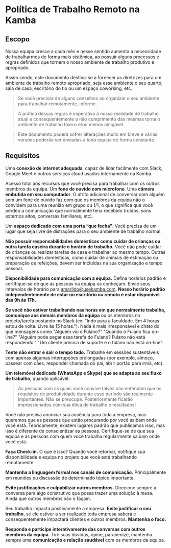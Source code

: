 # Política de Trabalho Remoto na Kamba

## Escopo

Nossa equipa cresce a cada mês e nesse sentido aumenta a necessidade de trabalharmos de forma mais sistêmica, ao possuir alguns processos e regras definidos que tornem o nosso ambiente de trabalho produtivo e apropriado.

Assim sendo, este documento destina-se a fornecer as diretrizes para um ambiente de trabalho remoto apropriado, seja esse ambiente o seu quarto, sala de casa, escritório do tio ou um espaço coworking, etc.

> Se você precisar de alguns conselhos ao organizar o seu ambiente para trabalhar remotamente, informe.

> A prática dessas regras é imperativa à nossa realidade de trabalho atual e consequentemente o não cumprimento das mesmas torna o ambiente de trabalho tóxico e/ou menos amigável.

> Este documento poderá sofrer alterações muito em breve e várias versões poderão ser enviadas à toda equipa de forma constante.

## Requisitos

Uma **conexão de internet adequada**, capaz de lidar facilmente com Slack, Google Meet e outros serviços cloud usados internamente na Kamba.

Acesso total aos recursos que você precisa para trabalhar com os outros membros da equipa. Um **fone de ouvido com microfone**. Uma **câmera embutida em seu computador**. O atrito adicional de conversar com alguém sem um fone de ouvido faz com que os membros da equipa não o convidem para uma reunião em grupo ou 1/1, o que significa que você perdeu a comunicação que normalmente teria recebido (ruídos, sons externos altos, conversas familiares, etc).

Um **espaço dedicado com uma porta “que fecha”**. Você precisa de um lugar que seja livre de distrações para o seu ambiente de trabalho normal.

**Não possuir responsabilidades domésticas como cuidar de crianças  ou outra tarefa caseira durante o horário de trabalho.** Você não pode cuidar de crianças ou realizar tarefas de casa e trabalhar ao mesmo tempo. Outras responsabilidades domésticas, como cuidar de animais de estimação ou preparação de refeições, devem ser incluídas na sua organização e tempo pessoal.

**Disponibilidade para comunicação com a equipa.** Defina horários padrão e certifique-se de que as pessoas na equipa os conheçam. Envie seus intervalos de horário para amarildo@usekamba.com. **Nosso horário padrão independentemente de estar no escritório ou remoto é estar disponível das 9h às 17h.**

**Se você não estiver trabalhando nas horas em que normalmente trabalha, comunique aos demais membros da equipa** ou os membros no projeto/tarefa postando no Slack (ex: "Indo para a faculdade. Em 4 horas estou de volta. Livre às 15 horas."). Nada é mais irresponsável e chato do que mensagens como "Alguém viu o Fulano?" "Quando o Fulano fica on-line?" "Alguém pode pegar essa tarefa do Fulano? Fulano não está respondendo." "Um cliente precisa de suporte e o fulano não está on-line".

**Tente não entrar e sair o tempo todo.** Trabalhe em sessões sustentáveis com apenas algumas interrupções prolongadas (por exemplo, almoço, passear com cães, responder chamada do pai, abrir portão para irmã, etc).

**Um telemóvel dedicado (WhatsApp e Skype) que se adapta ao seu fluxo de trabalho**, quando aplicável.

> As pessoas com as quais você convive talvez não entendam que os requisitos de produtividade durante esse período são realmente importantes. Não se preocupe. Posteriormente ficarão impressionados com sua ética de trabalho e resultados!

Você não precisa anunciar sua ausência para toda a empresa, mas queremos que as pessoas que estão procurando por você saibam onde você está. Teoricamente, existem lugares padrão que publicamos isso, mas isso é diferente de conscientizar as pessoas. Certifique-se de que sua equipa e as pessoas com quem você trabalha regularmente saibam onde você está.

**Faça Check-in.** O que é isso? Quando você retornar, notifique sua disponibilidade e equipa no projeto que você está trabalhando remotamente.

**Mantenha a linguagem formal nos canais de comunicação.** Principalmente em reuniões ou discussão de determinado tópico importante.

**Evite justificações e culpabilizar outros membros.** Direcione sempre a conversa para algo construtivo que possa trazer uma solução à mesa. Ainda que outros membros não o façam.

Seu trabalho impacta positivamente a empresa. **Evite justificar o seu trabalho**, se ele estiver a ser realizado toda empresa saberá e consequentemente impactará clientes e outros membros. **Mantenha o foco.**

**Responda e participe interativamente das conversas com outros membros da equipa.** Tire suas dúvidas, opine, parabenize, mantenha sempre uma **comunicação e relação saudável** com os membros da equipa.

